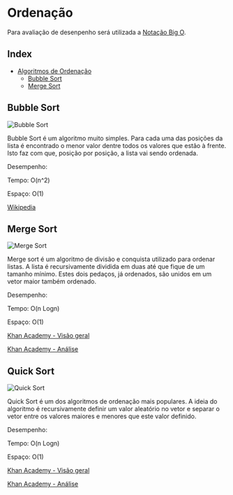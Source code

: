 # Ordenação

Para avaliação de desenpenho será utilizada a [Notação Big O](../Conceitos#notação-big-o).

## Index
<!-- TOC -->
- [Algoritmos de Ordenação](#algoritmos-de-ordenação)
    - [Bubble Sort](#bubble-sort)
    - [Merge Sort](#merge-sort)
<!-- /TOC -->

## Bubble Sort
![Bubble Sort](https://upload.wikimedia.org/wikipedia/commons/3/37/Bubble_sort_animation.gif)

Bubble Sort é um algoritmo muito simples. Para cada uma das posições da lista é encontrado o menor valor dentre todos os valores que estão à frente. Isto faz com que, posição por posição, a lista vai sendo ordenada.

Desempenho:

Tempo: O(n^2)

Espaço: O(1)

[Wikipedia](https://pt.wikipedia.org/wiki/Bubble_sort)

## Merge Sort
![Merge Sort](https://upload.wikimedia.org/wikipedia/commons/c/c5/Merge_sort_animation2.gif)

Merge sort é um algoritmo de divisão e conquista utilizado para ordenar listas. A lista é recursivamente dividida em duas até que fique de um tamanho mínimo. Estes dois pedaços, já ordenados, são unidos em um vetor maior também ordenado.

Desempenho:

Tempo: O(n Logn)

Espaço: O(1)

[Khan Academy - Visão geral](https://pt.khanacademy.org/computing/computer-science/algorithms/merge-sort/a/overview-of-merge-sort)

[Khan Academy - Análise](https://pt.khanacademy.org/computing/computer-science/algorithms/merge-sort/a/analysis-of-merge-sort)

## Quick Sort
![Quick Sort](https://upload.wikimedia.org/wikipedia/commons/6/6a/Sorting_quicksort_anim.gif)

Quick Sort é um dos algoritmos de ordenação mais populares. A ideia do algoritmo é recursivamente definir um valor aleatório no vetor e separar o vetor entre os valores maiores e menores que este valor definido.

Desempenho:

Tempo: O(n Logn)

Espaço: O(1)

[Khan Academy - Visão geral](https://pt.khanacademy.org/computing/computer-science/algorithms/quick-sort/a/overview-of-quicksort)

[Khan Academy - Análise](https://pt.khanacademy.org/computing/computer-science/algorithms/quick-sort/a/analysis-of-quicksort)